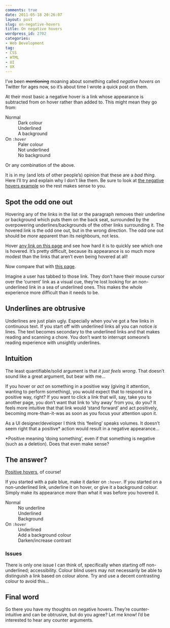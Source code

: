 ```yaml
---
comments: true
date: 2011-05-18 20:26:07
layout: post
slug: on-negative-hovers
title: On negative hovers
wordpress_id: 2702
categories:
- Web Development
tag:
- CSS
- HTML
- UI
- UX
---
```


I’ve been <del>mentioning</del> moaning about something called _negative hovers_ on Twitter for ages now, so it’s about time I wrote a quick post on them.

At their most basic a negative hover is a link whose appearance is subtracted from on hover rather than added to. This might mean they go from:

<dl>
  <dt>Normal</dt>
  <dd>Dark colour</dd>
  <dd>Underlined</dd>
  <dd>A background</dd>

  <dt>On <code>:hover</code></dt>
  <dd>Paler colour</dd>
  <dd>Not underlined</dd>
  <dd>No background</dd>
</dl> 


Or any combination of the above.

It is in my (and lots of other people’s) opinion that these are a _bad thing_. Here I’ll try and explain why I don’t like them. Be sure to look at [the negative hovers example](http://jsfiddle.net/csswizardry/WtNqs/) so the rest makes sense to you.

## Spot the odd one out

Hovering any of the links in the list or the paragraph removes their underline or background which puts them on the back seat, surrounded by the overpowering underlines/backgrounds of the other links surrounding it. The hovered link is the odd one out, but in the wrong direction. The odd one out should be _more_ apparent than its neighbours, not less.

Hover [any link on this page](http://jsfiddle.net/csswizardry/WtNqs/) and see how hard it is to quickly see which one is hovered. It’s pretty difficult, because its appearance is so much more modest than the links that aren’t even being hovered at all!

Now compare that with [this page](http://jsfiddle.net/csswizardry/aj6sN/).

Imagine a user has tabbed to those link. They don’t have their mouse cursor over the ‘current’ link as a visual cue, they’re lost looking for an non-underlined link in a sea of underlined ones. This makes the whole experience more difficult than it needs to be.

## Underlines are obtrusive

Underlines are just plain ugly. Especially when you’ve got a few links in continuous text. If you start off with underlined links all you can notice _is_ lines. The text becomes secondary to the underlined links and that makes reading and scanning a chore. You don’t want to interrupt someone’s reading experience with unsightly underlines.

## Intuition

The least quantifiable/solid argument is that _it just feels wrong_. That doesn’t sound like a great argument, but bear with me...

If you hover or _act_ on something in a positive way (giving it attention, wanting to perform something), you would expect that to respond in a positive way, right? If you want to click a link that will, say, take you to another page, you don’t want that link to ‘shy away’ from you, do you? It feels more intuitive that that link would ‘stand forward’ and act positively, becoming more-than-it-was as soon as you focus your attention upon it.

As a UI designer/developer I think this ‘feeling’ speaks volumes. It doesn’t seem right that a positive* action would result in a negative appearance...

*Positive meaning ‘doing something’, even if that something is negative (such as a deletion). Does that even make sense?

## The answer?



[Positive hovers](http://jsfiddle.net/csswizardry/aj6sN/), of course!

If you started with a pale blue, make it darker on `:hover`. If you started on a non-underlined link, underline it on hover, or give it a background colour. Simply make its appearance _more_ than what it was before you hovered it.

<dl>
  <dt>Normal</dt>
  <dd>No underline</dd>
  <dd>Underlined</dd>
  <dd>Background</dd>

  <dt>On <code>:hover</code></dt>
  <dd>Underlined</dd>
  <dd>Add a background colour</dd>
  <dd>Darken/increase contrast</dd>
</dl>

### Issues

There is only one issue I can think of, specifically when starting off non-underlined; accessibility. Colour blind users may not necessarily be able to distinguish a link based on colour alone. Try and use a decent contrasting colour to avoid this...

## Final word

So there you have my thoughts on negative hovers. They’re counter-intuitive and can be obtrusive, but do you agree? Let me know! I’d be interested to hear any counter arguments.
